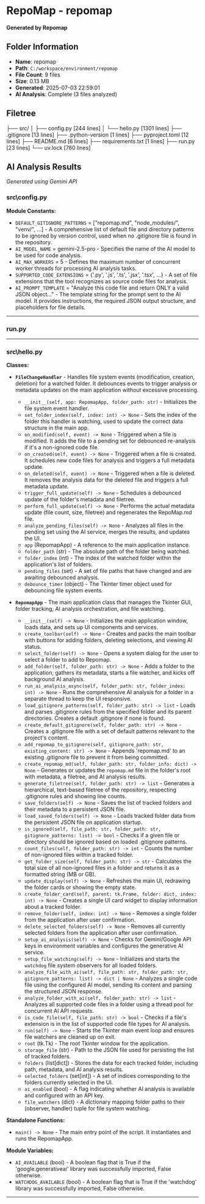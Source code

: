 # RepoMap - repomap

**Generated by Repomap**

## Folder Information

- **Name**: repomap
- **Path**: `C:/workspace/environment/repomap`
- **File Count**: 9 files
- **Size**: 0.13 MB
- **Generated**: 2025-07-03 22:59:01
- **AI Analysis**: Complete (3 files analyzed)

## Filetree

├── src/
│   ├── config.py [244 lines]
│   └── hello.py [1301 lines]
├── .gitignore [13 lines]
├── .python-version [1 lines]
├── pyproject.toml [12 lines]
├── README.md [6 lines]
├── requirements.txt [1 lines]
├── run.py [23 lines]
└── uv.lock [760 lines]

## AI Analysis Results

*Generated using Gemini API*

### src\config.py

**Module Constants:**
- `DEFAULT_GITIGNORE_PATTERNS` = ["repomap.md", "node_modules/", "venv/", ...] - A comprehensive list of default file and directory patterns to be ignored by version control, used when no .gitignore file is found in the repository.
- `AI_MODEL_NAME` = gemini-2.5-pro - Specifies the name of the AI model to be used for code analysis.
- `AI_MAX_WORKERS` = 5 - Defines the maximum number of concurrent worker threads for processing AI analysis tasks.
- `SUPPORTED_CODE_EXTENSIONS` = {'.py', '.js', '.ts', '.jsx', '.tsx', ...} - A set of file extensions that the tool recognizes as source code files for analysis.
- `AI_PROMPT_TEMPLATE` = "Analyze this code file and return ONLY a valid JSON object..." - The template string for the prompt sent to the AI model. It provides instructions, the required JSON output structure, and placeholders for file details.

---

### run.py

---

### src\hello.py

**Classes:**
- **`FileChangeHandler`** - Handles file system events (modification, creation, deletion) for a watched folder. It debounces events to trigger analysis or metadata updates on the main application without excessive processing.
  - `__init__(self, app: RepomapApp, folder_path: str)` - Initializes the file system event handler.
  - `set_folder_index(self, index: int) -> None` - Sets the index of the folder this handler is watching, used to update the correct data structure in the main app.
  - `on_modified(self, event) -> None` - Triggered when a file is modified. It adds the file to a pending set for debounced re-analysis if it's a non-ignored code file.
  - `on_created(self, event) -> None` - Triggered when a file is created. It schedules new code files for analysis and triggers a full metadata update.
  - `on_deleted(self, event) -> None` - Triggered when a file is deleted. It removes the analysis data for the deleted file and triggers a full metadata update.
  - `trigger_full_update(self) -> None` - Schedules a debounced update of the folder's metadata and filetree.
  - `perform_full_update(self) -> None` - Performs the actual metadata update (file count, size, filetree) and regenerates the RepoMap.md file.
  - `analyze_pending_files(self) -> None` - Analyzes all files in the pending set using the AI service, merges the results, and updates the UI.
  - `app` (RepomapApp) - A reference to the main application instance.
  - `folder_path` (str) - The absolute path of the folder being watched.
  - `folder_index` (int) - The index of the watched folder within the application's list of folders.
  - `pending_files` (set) - A set of file paths that have changed and are awaiting debounced analysis.
  - `debounce_timer` (object) - The Tkinter timer object used for debouncing file system events.

- **`RepomapApp`** - The main application class that manages the Tkinter GUI, folder tracking, AI analysis orchestration, and file watching.
  - `__init__(self) -> None` - Initializes the main application window, loads data, and sets up UI components and services.
  - `create_toolbar(self) -> None` - Creates and packs the main toolbar with buttons for adding folders, deleting selections, and viewing AI status.
  - `select_folder(self) -> None` - Opens a system dialog for the user to select a folder to add to Repomap.
  - `add_folder(self, folder_path: str) -> None` - Adds a folder to the application, gathers its metadata, starts a file watcher, and kicks off background AI analysis.
  - `run_ai_analysis_async(self, folder_path: str, folder_index: int) -> None` - Runs the comprehensive AI analysis for a folder in a separate thread to keep the UI responsive.
  - `load_gitignore_patterns(self, folder_path: str) -> list` - Loads and parses .gitignore rules from the specified folder and its parent directories. Creates a default .gitignore if none is found.
  - `create_default_gitignore(self, folder_path: str) -> None` - Creates a .gitignore file with a set of default patterns relevant to the project's content.
  - `add_repomap_to_gitignore(self, gitignore_path: str, existing_content: str) -> None` - Appends 'repomap.md' to an existing .gitignore file to prevent it from being committed.
  - `create_repomap_md(self, folder_path: str, folder_info: dict) -> None` - Generates or updates the `repomap.md` file in the folder's root with metadata, a filetree, and AI analysis results.
  - `generate_filetree(self, folder_path: str) -> list` - Generates a hierarchical, text-based filetree of the repository, respecting .gitignore rules and showing line counts.
  - `save_folders(self) -> None` - Saves the list of tracked folders and their metadata to a persistent JSON file.
  - `load_saved_folders(self) -> None` - Loads tracked folder data from the persistent JSON file on application startup.
  - `is_ignored(self, file_path: str, folder_path: str, gitignore_patterns: list) -> bool` - Checks if a given file or directory should be ignored based on loaded .gitignore patterns.
  - `count_files(self, folder_path: str) -> int` - Counts the number of non-ignored files within a tracked folder.
  - `get_folder_size(self, folder_path: str) -> str` - Calculates the total size of all non-ignored files in a folder and returns it as a formatted string (MB or GB).
  - `update_display(self) -> None` - Refreshes the main UI, redrawing the folder cards or showing the empty state.
  - `create_folder_card(self, parent: tk.Frame, folder: dict, index: int) -> None` - Creates a single UI card widget to display information about a tracked folder.
  - `remove_folder(self, index: int) -> None` - Removes a single folder from the application after user confirmation.
  - `delete_selected_folders(self) -> None` - Removes all currently selected folders from the application after user confirmation.
  - `setup_ai_analysis(self) -> None` - Checks for Gemini/Google API keys in environment variables and configures the generative AI service.
  - `setup_file_watching(self) -> None` - Initializes and starts the `watchdog` file system observers for all loaded folders.
  - `analyze_file_with_ai(self, file_path: str, folder_path: str, gitignore_patterns: list) -> dict | None` - Analyzes a single code file using the configured AI model, sending its content and parsing the structured JSON response.
  - `analyze_folder_with_ai(self, folder_path: str) -> list` - Analyzes all supported code files in a folder using a thread pool for concurrent AI API requests.
  - `is_code_file(self, file_path: str) -> bool` - Checks if a file's extension is in the list of supported code file types for AI analysis.
  - `run(self) -> None` - Starts the Tkinter main event loop and ensures file watchers are cleaned up on exit.
  - `root` (tk.Tk) - The root Tkinter window for the application.
  - `storage_file` (str) - Path to the JSON file used for persisting the list of tracked folders.
  - `folders` (list[dict]) - Stores the data for each tracked folder, including path, metadata, and AI analysis results.
  - `selected_folders` (set[int]) - A set of indices corresponding to the folders currently selected in the UI.
  - `ai_enabled` (bool) - A flag indicating whether AI analysis is available and configured with an API key.
  - `file_watchers` (dict) - A dictionary mapping folder paths to their (observer, handler) tuple for file system watching.


**Standalone Functions:**
- `main() -> None` - The main entry point of the script. It instantiates and runs the RepomapApp.

**Module Variables:**
- `AI_AVAILABLE` (bool) - A boolean flag that is True if the 'google.generativeai' library was successfully imported, False otherwise.
- `WATCHDOG_AVAILABLE` (bool) - A boolean flag that is True if the 'watchdog' library was successfully imported, False otherwise.

---

